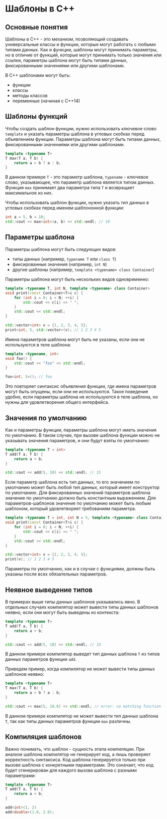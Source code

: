 # Шаблоны в С++

## Основные понятия

Шаблоны в C++ - это механизм, позволяющий создавать универсальные классы и функции, которые могут работать с любыми типами данных. Как и функции, шаблоны могут принимать параметры, но в отличие от функций, которые могут принимать только значения или ссылки, параметры шаблона могут быть типами данных, фиксированными значениями или другими шаблонами.

В С++ шаблонами могут быть:

- функции
- классы
- методы классов
- переменные (начиная с С++14)

## Шаблоны функций

Чтобы создать шаблон функции, нужно использовать ключевое слово `template` и указать параметры шаблона в угловых скобках перед объявлением функции. Параметры шаблона могут быть типами данных, фиксированными значениями или другими шаблонами.

```cpp
template <typename T>
T max(T a, T b) {
    return a > b ? a : b;
}
```

В данном примере `T` - это параметр шаблона, `typename` - ключевое слово, указывающее, что параметр шаблона является типом данных. Функция `max` принимает два параметра типа `T` и возвращает максимальное из них.

Чтобы использовать шаблон функции, нужно указать тип данных в угловых скобках перед именем шаблононной функции:

```cpp
int a = 5, b = 10;
std::cout << max<int>(a, b) << std::endl; // 10
```

## Параметры шаблона

Параметры шаблона могут быть следующих видов:

- типы данных (например, `typename T` или `class T`)
- фиксированные значения (например, `int N`)
- другие шаблоны (например, `template <typename> class Container`)

Параметры шаблона могут быть нескольких видов одновременно:

```cpp
template <typename T, int N, template <typename> class Container>
void print(const Container<T>& c) {
    for (int i = 0; i < N; ++i) {
        std::cout << c[i] << " ";
    }
    std::cout << std::endl;
}

std::vector<int> v = {1, 2, 3, 4, 5};
print<int, 5, std::vector>(v); // 1 2 3 4 5
```

Имена параметров шаблона могут быть не указаны, если они не используются в теле шаблона:

```cpp
template <typename, int>
void foo() {
    std::cout << "foo" << std::endl;
}

foo<int, 5>(); // foo
```

Это повторяет синтаксис объявления функции, где имена параметров могут быть опущены, если они не используются. Такое поведение удобно, если параметры шаблона не используются в теле шаблона, но нужны для удовлетворения общего интерфейса.

## Значения по умолчанию

Как и параметры функции, параметры шаблона могут иметь значения по умолчанию. В таком случае, при вызове шаблона функции можно не указывать значения параметров, и они будут взяты по умолчанию:

```cpp
template <typename T = int>
T add(T a, T b) {
    return a + b;
}

std::cout << add(5, 10) << std::endl; // 15
```

Если параметр шаблона есть тип данных, то его значением по умолчанию может быть любой тип данных, который имеет конструктор по умолчанию. Для фиксированных значений параметров шаблона значение по умолчанию должно быть константным выражением. Для параметров-шаблонов значение по умолчанию может быть любым шаблоном, который удовлетворяет требованиям параметра.

```cpp
template <typename T = int, int N = 5, template <typename> class Container = std::vector>
void print(const Container<T>& c) {
    for (int i = 0; i < N; ++i) {
        std::cout << c[i] << " ";
    }
    std::cout << std::endl;
}

std::vector<int> v = {1, 2, 3, 4, 5};
print(v); // 1 2 3 4 5
```

Параметры по умолчанию, как и в случае с функциями, должны быть указаны после всех обязательных параметров.

## Неявное выведение типов

В примерах выше типы данных шаблонов указывались явно. В отдельных случаях компилятор может вывести типы данных шаблонов неявно, если они могут быть выведены из контекста:

```cpp
template <typename T>
T add(T a, T b) {
	return a + b;
}

std::cout << add(5, 10) << std::endl; // 15
```

В данном примере компилятор выведет тип данных шаблона `T` из типов данных параметров функции `add`.

Приведем пример, когда компилятор не может вывести типы данных шаблонов неявно:

```cpp
template <typename T>
T max(T a, T b) {
    return a > b ? a : b;
}

std::cout << max(5, 10.0) << std::endl; // error: no matching function for call to 'max(int, double)'
```

В данном примере компилятор не может вывести тип данных шаблона `T`, так как типы данных параметров функции `max` различны.

## Компиляция шаблонов

Важно понимать, что шаблон - сущность этапа компиляции. При анализе шаблона компилятор не генерирует код, а лишь проверяет корректность синтаксиса. Код шаблона генерируется только при вызове шаблона с конкретными параметрами. Это означает, что код будет сгенерирован для каждого вызова шаблона с разными параметрами:

```cpp
template <typename T>
T add(T a, T b) {
    return a + b;
}

add<int>(1, 2)
add<double>(1.0, 2.0);
```
